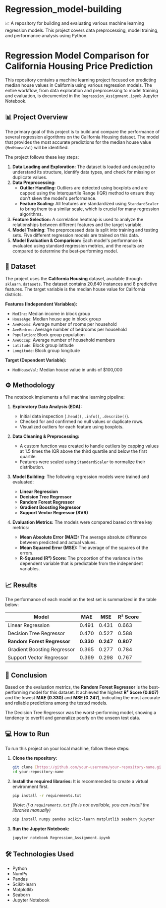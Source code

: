 # Regression_model-building
📈 A repository for building and evaluating various machine learning regression models. This project covers data preprocessing, model training, and performance analysis using Python.
# Regression Model Comparison for California Housing Price Prediction

This repository contains a machine learning project focused on predicting median house values in California using various regression models. The entire workflow, from data exploration and preprocessing to model training and evaluation, is documented in the `Regression_Assignment.ipynb` Jupyter Notebook.

## 📊 Project Overview

The primary goal of this project is to build and compare the performance of several regression algorithms on the California Housing dataset. The model that provides the most accurate predictions for the median house value (`MedHouseVal`) will be identified.

The project follows these key steps:
1.  **Data Loading and Exploration:** The dataset is loaded and analyzed to understand its structure, identify data types, and check for missing or duplicate values.
2.  **Data Preprocessing:**
    * **Outlier Handling:** Outliers are detected using boxplots and are capped using the Interquartile Range (IQR) method to ensure they don't skew the model's performance.
    * **Feature Scaling:** All features are standardized using `StandardScaler` to bring them to a similar scale, which is crucial for many regression algorithms.
3.  **Feature Selection:** A correlation heatmap is used to analyze the relationships between different features and the target variable.
4.  **Model Training:** The preprocessed data is split into training and testing sets. Five different regression models are trained on this data.
5.  **Model Evaluation & Comparison:** Each model's performance is evaluated using standard regression metrics, and the results are compared to determine the best-performing model.

## 💾 Dataset

The project uses the **California Housing** dataset, available through `sklearn.datasets`. The dataset contains 20,640 instances and 8 predictive features. The target variable is the median house value for California districts.

**Features (Independent Variables):**
- `MedInc`: Median income in block group
- `HouseAge`: Median house age in block group
- `AveRooms`: Average number of rooms per household
- `AveBedrms`: Average number of bedrooms per household
- `Population`: Block group population
- `AveOccup`: Average number of household members
- `Latitude`: Block group latitude
- `Longitude`: Block group longitude

**Target (Dependent Variable):**
- `MedHouseVal`: Median house value in units of $100,000

## ⚙️ Methodology

The notebook implements a full machine learning pipeline:

1.  **Exploratory Data Analysis (EDA):**
    - Initial data inspection (`.head()`, `.info()`, `.describe()`).
    - Checked for and confirmed no null values or duplicate rows.
    - Visualized outliers for each feature using boxplots.

2.  **Data Cleaning & Preprocessing:**
    - A custom function was created to handle outliers by capping values at 1.5 times the IQR above the third quartile and below the first quartile.
    - Features were scaled using `StandardScaler` to normalize their distribution.

3.  **Model Building:**
    The following regression models were trained and evaluated:
    - **Linear Regression**
    - **Decision Tree Regressor**
    - **Random Forest Regressor**
    - **Gradient Boosting Regressor**
    - **Support Vector Regressor (SVR)**

4.  **Evaluation Metrics:**
    The models were compared based on three key metrics:
    - **Mean Absolute Error (MAE):** The average absolute difference between predicted and actual values.
    - **Mean Squared Error (MSE):** The average of the squares of the errors.
    - **R-Squared (R²) Score:** The proportion of the variance in the dependent variable that is predictable from the independent variables.

## 📈 Results

The performance of each model on the test set is summarized in the table below:

| Model                       | MAE     | MSE     | R² Score |
| --------------------------- | ------- | ------- | -------- |
| Linear Regression           | 0.491   | 0.431   | 0.663    |
| Decision Tree Regressor     | 0.470   | 0.527   | 0.588    |
| **Random Forest Regressor** | **0.330** | **0.247** | **0.807** |
| Gradient Boosting Regressor | 0.365   | 0.277   | 0.784    |
| Support Vector Regressor    | 0.369   | 0.298   | 0.767    |

## 🚀 Conclusion

Based on the evaluation metrics, the **Random Forest Regressor** is the best-performing model for this dataset. It achieved the highest **R² Score (0.807)** and the lowest **MAE (0.330)** and **MSE (0.247)**, indicating the most accurate and reliable predictions among the tested models.

The Decision Tree Regressor was the worst-performing model, showing a tendency to overfit and generalize poorly on the unseen test data.

## 💻 How to Run

To run this project on your local machine, follow these steps:

1.  **Clone the repository:**
    ```bash
    git clone [https://github.com/your-username/your-repository-name.git](https://github.com/your-username/your-repository-name.git)
    cd your-repository-name
    ```

2.  **Install the required libraries:**
    It is recommended to create a virtual environment first.
    ```bash
    pip install -r requirements.txt
    ```
    *(Note: If a `requirements.txt` file is not available, you can install the libraries manually)*
    ```bash
    pip install numpy pandas scikit-learn matplotlib seaborn jupyter
    ```

3.  **Run the Jupyter Notebook:**
    ```bash
    jupyter notebook Regression_Assignment.ipynb
    ```

## 🛠️ Technologies Used
- Python
- NumPy
- Pandas
- Scikit-learn
- Matplotlib
- Seaborn
- Jupyter Notebook
